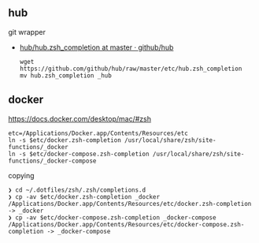 hub
---

git wrapper

-	[hub/hub.zsh_completion at master · github/hub](https://github.com/github/hub/blob/master/etc/hub.zsh_completion)

	```
	wget https://github.com/github/hub/raw/master/etc/hub.zsh_completion
	mv hub.zsh_completion _hub
	```

docker
------

https://docs.docker.com/desktop/mac/#zsh

```shell
etc=/Applications/Docker.app/Contents/Resources/etc
ln -s $etc/docker.zsh-completion /usr/local/share/zsh/site-functions/_docker
ln -s $etc/docker-compose.zsh-completion /usr/local/share/zsh/site-functions/_docker-compose
```

copying

```shellsession
❯ cd ~/.dotfiles/zsh/.zsh/completions.d
❯ cp -av $etc/docker.zsh-completion _docker
/Applications/Docker.app/Contents/Resources/etc/docker.zsh-completion -> _docker
❯ cp -av $etc/docker-compose.zsh-completion _docker-compose
/Applications/Docker.app/Contents/Resources/etc/docker-compose.zsh-completion -> _docker-compose
```

